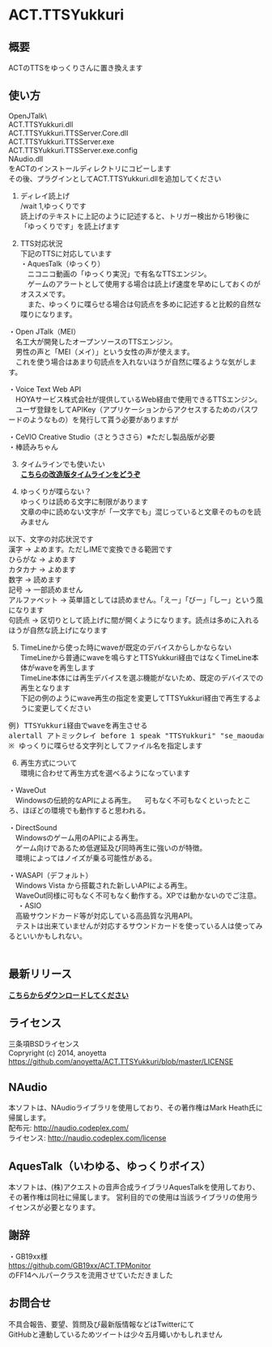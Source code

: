 ACT.TTSYukkuri
============

概要
-------------
ACTのTTSをゆっくりさんに置き換えます
  
  
使い方
--------------
OpenJTalk\  
ACT.TTSYukkuri.dll  
ACT.TTSYukkuri.TTSServer.Core.dll  
ACT.TTSYukkuri.TTSServer.exe  
ACT.TTSYukkuri.TTSServer.exe.config  
NAudio.dll  
をACTのインストールディレクトリにコピーします  
その後、プラグインとしてACT.TTSYukkuri.dllを追加してください
  
  
1) ディレイ読上げ  
/wait 1,ゆっくりです  
読上げのテキストに上記のように記述すると、トリガー検出から1秒後に「ゆっくりです」を読上げます  
  
  
2) TTS対応状況  
下記のTTSに対応しています  
・AquesTalk（ゆっくり）  
　ニコニコ動画の「ゆっくり実況」で有名なTTSエンジン。  
　ゲームのアラートとして使用する場合は読上げ速度を早めにしておくのがオススメです。  
　また、ゆっくりに喋らせる場合は句読点を多めに記述すると比較的自然な喋りになります。  

・Open JTalk（MEI）  
　名工大が開発したオープンソースのTTSエンジン。  
　男性の声と「MEI（メイ）」という女性の声が使えます。  
　これを使う場合はあまり句読点を入れないほうが自然に喋るような気がします。  

・Voice Text Web API  
　HOYAサービス株式会社が提供しているWeb経由で使用できるTTSエンジン。  
　ユーザ登録をしてAPIKey（アプリケーションからアクセスするためのパスワードのようなもの）を発行して貰う必要がありますが  　

・CeVIO Creative Studio（さとうささら）※ただし製品版が必要  
・棒読みちゃん  
  
  
3) タイムラインでも使いたい  
**[こちらの改造版タイムラインをどうぞ](https://github.com/anoyetta/ACT.TTSYukkuri/releases/tag/ACTTimeline-rev03)**  
  
  
4) ゆっくりが喋らない？  
ゆっくりは読める文字に制限があります  
文章の中に読めない文字が「一文字でも」混じっていると文章そのものを読みません  
  
以下、文字の対応状況です  
漢字 → よめます。ただしIMEで変換できる範囲です  
ひらがな → よめます  
カタカナ → よめます  
数字 → 読めます  
記号 → 一部読めません  
アルファベット → 英単語としては読めません。「えー」「びー」「しー」という風になります  
句読点 → 区切りとして読上げに間が開くようになります。読点は多めに入れるほうが自然な読上げになります  
  
  
5) TimeLineから使った時にwaveが既定のデバイスからしかならない  
TimeLineから普通にwaveを鳴らすとTTSYukkuri経由ではなくTimeLine本体がwaveを再生します  
TimeLine本体には再生デバイスを選ぶ機能がないため、既定のデバイスでの再生となります  
下記の例のようにwave再生の指定を変更してTTSYukkuri経由で再生するように変更してください  
<pre>
例) TTSYukkuri経由でwaveを再生させる
alertall アトミックレイ before 1 speak "TTSYukkuri" "se_maoudamashii_chime10.wav"
※ ゆっくりに喋らせる文字列としてファイル名を指定します
</pre>


6) 再生方式について  
環境に合わせて再生方式を選べるようになっています

・WaveOut  
　Windowsの伝統的なAPIによる再生。
　可もなく不可もなくといったところ、ほぼどの環境でも動作すると思われる。  
  
・DirectSound  
　Windowsのゲーム用のAPIによる再生。  
　ゲーム向けであるため低遅延及び同時再生に強いのが特徴。  
　環境によってはノイズが乗る可能性がある。  

・WASAPI（デフォルト）  
　Windows Vista から搭載された新しいAPIによる再生。  
　WaveOut同様に可もなく不可もなく動作する。XPでは動かないのでご注意。  
　
・ASIO  
　高級サウンドカード等が対応している高品質な汎用API。  
　テストは出来ていませんが対応するサウンドカードを使っている人は使ってみるといいかもしれない。  
　

最新リリース
--------------
**[こちらからダウンロードしてください](https://github.com/anoyetta/ACT.TTSYukkuri/releases/latest)**  


ライセンス
--------------
三条項BSDライセンス  
Copryright (c) 2014, anoyetta  
https://github.com/anoyetta/ACT.TTSYukkuri/blob/master/LICENSE  
  
  
NAudio
--------------
本ソフトは、NAudioライブラリを使用しており、その著作権はMark Heath氏に帰属します。  
配布元:     http://naudio.codeplex.com/  
ライセンス: http://naudio.codeplex.com/license  
  
    
AquesTalk（いわゆる、ゆっくりボイス）
--------------
本ソフトは、(株)アクエストの音声合成ライブラリAquesTalkを使用しており、その著作権は同社に帰属します。
営利目的での使用は当該ライブラリの使用ライセンスが必要となります。


謝辞
--------------
・GB19xx様  
https://github.com/GB19xx/ACT.TPMonitor  
のFF14ヘルパークラスを流用させていただきました  
  
    
お問合せ
--------------
不具合報告、要望、質問及び最新版情報などはTwitterにて  
GitHubと連動しているためツイートは少々五月蠅いかもしれません  
